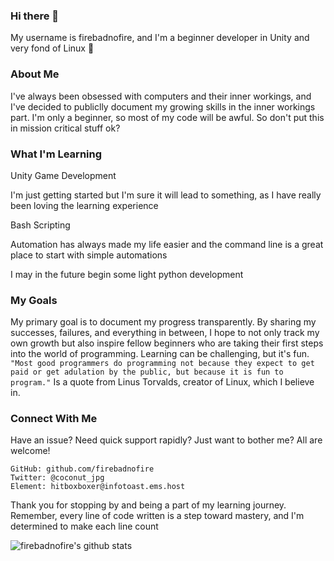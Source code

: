 ### Hi there 👋

My username is firebadnofire, and I'm a beginner developer in Unity and very fond of Linux 🚀


### About Me

I've always been obsessed with computers and their inner workings, and I've decided to publiclly document my growing skills in the inner workings part. I'm only a beginner, so most of my code will be awful. So don't put this in mission critical stuff ok?

### What I'm Learning
Unity Game Development

I'm just getting started but I'm sure it will lead to something, as I have really been loving the learning experience

Bash Scripting

Automation has always made my life easier and the command line is a great place to start with simple automations

I may in the future begin some light python development

### My Goals

My primary goal is to document my progress transparently. By sharing my successes, failures, and everything in between, I hope to not only track my own growth but also inspire fellow beginners who are taking their first steps into the world of programming. Learning can be challenging, but it's fun. `"Most good programmers do programming not because they expect to get paid or get adulation by the public, but because it is fun to program."` Is a quote from Linus Torvalds, creator of Linux, which I believe in. 

### Connect With Me

Have an issue? Need quick support rapidly? Just want to bother me? All are welcome! 

    GitHub: github.com/firebadnofire
    Twitter: @coconut_jpg
    Element: hitboxboxer@infotoast.ems.host

Thank you for stopping by and being a part of my learning journey. Remember, every line of code written is a step toward mastery, and I'm determined to make each line count

![firebadnofire's github stats](https://github-readme-stats.vercel.app/api?username=firebadnofire&theme=tokyonight&hide=prs&show_icons=true)
